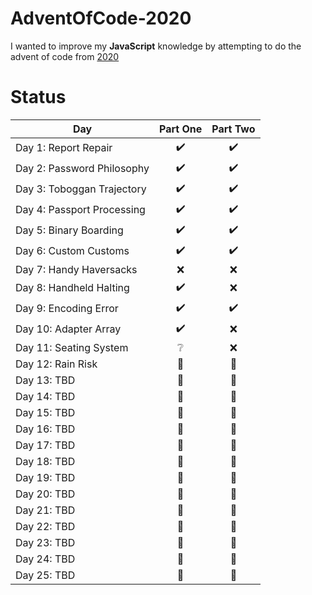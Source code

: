 # AdventOfCode-2020

I wanted to improve my **JavaScript** knowledge by attempting to do the advent of code from [2020](https://adventofcode.com/2020)


# Status

| Day  | Part One | Part Two | 
|---|:---:|:---:|
| Day 1: Report Repair| :heavy_check_mark: | :heavy_check_mark: |
| Day 2: Password Philosophy| :heavy_check_mark: | :heavy_check_mark: |
| Day 3: Toboggan Trajectory| :heavy_check_mark: | :heavy_check_mark: |
| Day 4: Passport Processing| :heavy_check_mark: | :heavy_check_mark: |
| Day 5: Binary Boarding| :heavy_check_mark: | :heavy_check_mark: |
| Day 6: Custom Customs| :heavy_check_mark: | :heavy_check_mark: |
| Day 7: Handy Haversacks| :x: | :x: |
| Day 8: Handheld Halting| :heavy_check_mark: | :x: |
| Day 9: Encoding Error| :heavy_check_mark: | :heavy_check_mark: |
| Day 10: Adapter Array | :heavy_check_mark: | :x: |
| Day 11: Seating System| :grey_question: | :x: |
| Day 12: Rain Risk| :calendar: | :calendar: |
| Day 13: TBD| :calendar: | :calendar: |
| Day 14: TBD| :calendar: |  :calendar:|
| Day 15: TBD|  :calendar:|  :calendar:|
| Day 16: TBD|  :calendar:|  :calendar:|
| Day 17: TBD|  :calendar:| :calendar: |
| Day 18: TBD|  :calendar:| :calendar: |
| Day 19: TBD|  :calendar:|  :calendar:|
| Day 20: TBD|  :calendar:|  :calendar:|
| Day 21: TBD|:calendar: |:calendar: |
| Day 22: TBD|:calendar: |:calendar: |
| Day 23: TBD| :calendar:| :calendar:|
| Day 24: TBD| :calendar:| :calendar:|
| Day 25: TBD| :calendar:|:calendar: |

